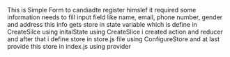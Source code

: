 This is Simple Form to candiadte register himslef 
it required some information needs to fill input field 
like name, email, phone number, gender and address 
this info gets store in state variable which is define in CreateSilce 
using initalState
using CreateSlice i created action and reducer 
and after that i define store in store.js file using ConfigureStore 
and at last provide this store in index.js using provider 